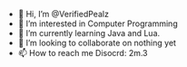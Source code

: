 - 👋 Hi, I’m @VerifiedPealz
- 👀 I’m interested in Computer Programming
- 🌱 I’m currently learning Java and Lua.
- 💞️ I’m looking to collaborate on nothing yet
- 📫 How to reach me Disocrd: 2m.3
